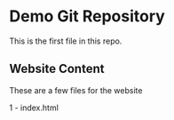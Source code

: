 # Demo Git Repository

This is the first file in this repo.

## Website Content

These are a few files for the website

1 - index.html
